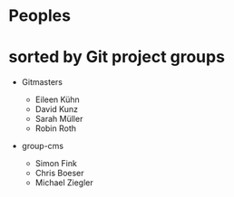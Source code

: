 # Peoples

# sorted by Git project groups

* Gitmasters
	* Eileen Kühn
	* David Kunz
	* Sarah Müller
	* Robin Roth
 
* group-cms
	* Simon Fink
	* Chris Boeser  
	* Michael Ziegler
